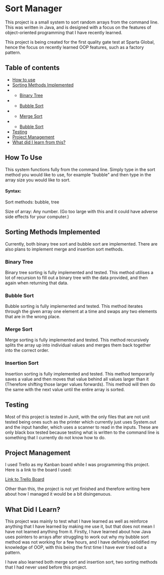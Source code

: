 # Sort Manager
This project is a small system to sort random arrays from the command line.
This was written in Java, and is designed with a focus on the features of 
object-oriented programming that I have recently learned.

This project is being created for the first quality gate test at Sparta Global,
hence the focus on recently learned OOP features, such as a factory pattern.

## Table of contents
* [How to use](#how-to-use)
* [Sorting Methods Implemented](#sorting-methods-implemented)
* * [Binary Tree](#binary-tree)
* * [Bubble Sort](#bubble-sort)
* * [Merge Sort](#merge-sort)
* * [Bubble Sort](#insertion-sort)
* [Testing](#testing)
* [Project Management](#project-management)
* [What did I learn from this?](#what-did-i-learn)


## How To Use
This system functions fully from the command line.
Simply type in the sort method you would like to use, for example "bubble" and 
then type in the array size you would like to sort.

#### Syntax: 
Sort methods: bubble, tree

Size of array: Any number. 
(Go too large with this and it could have adverse side effects for your computer.)


## Sorting Methods Implemented
Currently, both binary tree sort and bubble sort are implemented.
There are also plans to implement merge and insertion sort methods.
### Binary Tree
Binary tree sorting is fully implemented and tested. This method utilises a lot of
recursion to fill out a binary tree with the data provided, and then again when returning
that data.

### Bubble Sort
Bubble sorting is fully implemented and tested. This method iterates through the given array 
one element at a time and swaps any two elements that are in the wrong place.

### Merge Sort
Merge sorting is fully implemented and tested. This method recursively splits the array up into
individual values and merges them back together into the correct order.

### Insertion Sort
Insertion sorting is fully implemented and tested. This method temporarily saves a value and then
moves that value behind all values larger than it (Therefore shifting those larger values forwards).
This method will then do the same with the next value until the entire array is sorted.




## Testing
Most of this project is tested in Junit, with the only files that are not unit tested being ones 
such as the printer which currently just uses System.out and the input handler, which uses a 
scanner to read in the inputs. These are only black box tested because testing what is written
to the command line is something that I currently do not know how to do.


## Project Management
I used Trello as my Kanban board while I was programming this project. Here
is a link to the board I used:
&nbsp;

[Link to Trello Board](https://trello.com/b/HSdpisaS/sort-manager)

Other than this, the project is not yet finished and therefore writing here about how I managed it
would be a bit disingenuous.

## What Did I Learn?
This project was mainly to test what I have learned as well as reinforce anything that I have 
learned by making me use it, but that does not mean I have not learned anything from it.
Firstly, I have learned about how Java uses pointers to arrays after struggling to work out why
my bubble sort method was not working for a few hours, and I have definitely solidified my knowledge
of OOP, with this being the first time I have ever tried out a pattern.

I have also learned both merge sort and insertion sort, two sorting methods that I had never
used before this project.